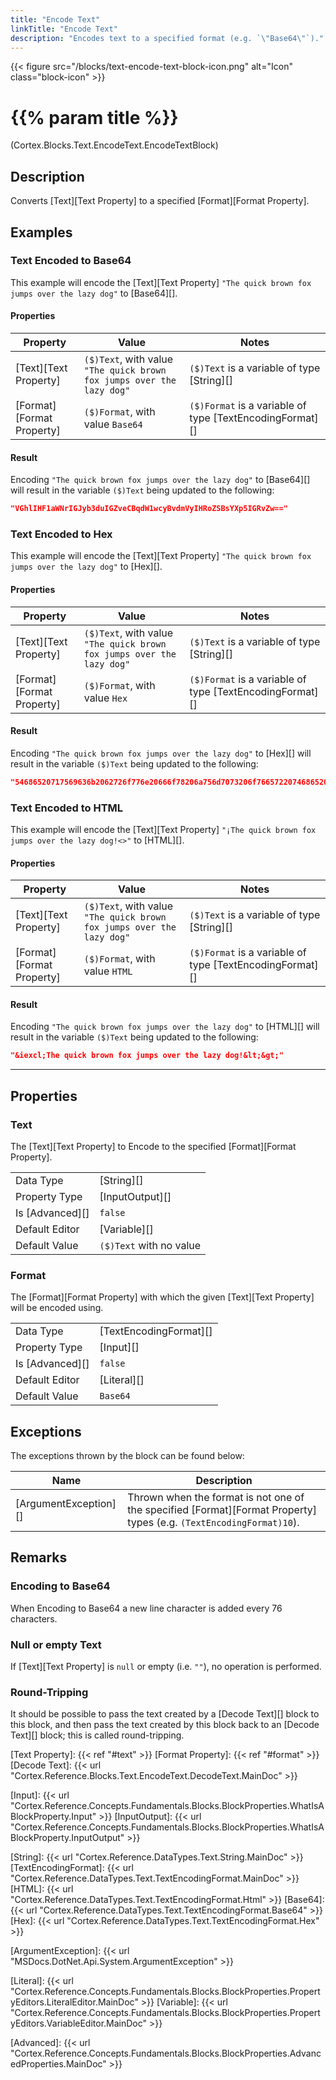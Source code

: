 ```yaml
---
title: "Encode Text"
linkTitle: "Encode Text"
description: "Encodes text to a specified format (e.g. `\"Base64\"`)."
---
```


{{< figure src="/blocks/text-encode-text-block-icon.png" alt="Icon" class="block-icon" >}}

# {{% param title %}}

<p class="namespace">(Cortex.Blocks.Text.EncodeText.EncodeTextBlock)</p>

## Description

Converts [Text][Text Property] to a specified [Format][Format Property].

## Examples

### Text Encoded to Base64

This example will encode the [Text][Text Property] `"The quick brown fox jumps over the lazy dog"` to [Base64][].

#### Properties

| Property           | Value                     | Notes                                    |
|--------------------|---------------------------|------------------------------------------|
| [Text][Text Property] | `($)Text`, with value `"The quick brown fox jumps over the lazy dog"` | `($)Text` is a variable of type [String][] |
| [Format][Format Property] | `($)Format`, with value `Base64` | `($)Format` is a variable of type [TextEncodingFormat][] |

#### Result

Encoding `"The quick brown fox jumps over the lazy dog"` to [Base64][] will result in the variable `($)Text` being updated to the following:

```json
"VGhlIHF1aWNrIGJyb3duIGZveCBqdW1wcyBvdmVyIHRoZSBsYXp5IGRvZw=="
```

### Text Encoded to Hex

This example will encode the [Text][Text Property] `"The quick brown fox jumps over the lazy dog"` to [Hex][].

#### Properties

| Property           | Value                     | Notes                                    |
|--------------------|---------------------------|------------------------------------------|
| [Text][Text Property] | `($)Text`, with value `"The quick brown fox jumps over the lazy dog"` | `($)Text` is a variable of type [String][] |
| [Format][Format Property] | `($)Format`, with value `Hex` | `($)Format` is a variable of type [TextEncodingFormat][] |

#### Result

Encoding `"The quick brown fox jumps over the lazy dog"` to [Hex][] will result in the variable `($)Text` being updated to the following:

```json
"54686520717569636b2062726f776e20666f78206a756d7073206f76657220746865206c617a7920646f67"
```

### Text Encoded to HTML

This example will encode the [Text][Text Property] `"¡The quick brown fox jumps over the lazy dog!<>"` to [HTML][].

#### Properties

| Property           | Value                     | Notes                                    |
|--------------------|---------------------------|------------------------------------------|
| [Text][Text Property] | `($)Text`, with value `"The quick brown fox jumps over the lazy dog"` | `($)Text` is a variable of type [String][] |
| [Format][Format Property] | `($)Format`, with value `HTML` | `($)Format` is a variable of type [TextEncodingFormat][] |

#### Result

Encoding `"The quick brown fox jumps over the lazy dog"` to [HTML][] will result in the variable `($)Text` being updated to the following:

```json
"&iexcl;The quick brown fox jumps over the lazy dog!&lt;&gt;"
```

***

## Properties

### Text

The [Text][Text Property] to Encode to the specified [Format][Format Property].

| | |
|--------------------|---------------------------|
| Data Type | [String][] |
| Property Type | [InputOutput][] |
| Is [Advanced][] | `false` |
| Default Editor | [Variable][] |
| Default Value | `($)Text` with no value |

### Format

The [Format][Format Property] with which the given [Text][Text Property] will be encoded using.

| | |
|--------------------|---------------------------|
| Data Type | [TextEncodingFormat][] |
| Property Type | [Input][] |
| Is [Advanced][] | `false` |
| Default Editor | [Literal][] |
| Default Value | `Base64` |

## Exceptions

The exceptions thrown by the block can be found below:

| Name     | Description |
|----------|----------|
| [ArgumentException][] | Thrown when the format is not one of the specified [Format][Format Property] types (e.g. `(TextEncodingFormat)10`). |

## Remarks

### Encoding to Base64

When Encoding to Base64 a new line character is added every 76 characters.

### Null or empty Text

If [Text][Text Property] is `null` or empty (i.e. `""`), no operation is performed.

### Round-Tripping

It should be possible to pass the text created by a [Decode Text][] block to this block, and then pass the text created by this block back to an [Decode Text][] block; this is called round-tripping.

[Text Property]: {{< ref "#text" >}}
[Format Property]: {{< ref "#format" >}}
[Decode Text]: {{< url "Cortex.Reference.Blocks.Text.EncodeText.DecodeText.MainDoc" >}}

[Input]: {{< url "Cortex.Reference.Concepts.Fundamentals.Blocks.BlockProperties.WhatIsABlockProperty.Input" >}}
[InputOutput]: {{< url "Cortex.Reference.Concepts.Fundamentals.Blocks.BlockProperties.WhatIsABlockProperty.InputOutput" >}}

[String]: {{< url "Cortex.Reference.DataTypes.Text.String.MainDoc" >}}
[TextEncodingFormat]: {{< url "Cortex.Reference.DataTypes.Text.TextEncodingFormat.MainDoc" >}}
[HTML]: {{< url "Cortex.Reference.DataTypes.Text.TextEncodingFormat.Html" >}}
[Base64]: {{< url "Cortex.Reference.DataTypes.Text.TextEncodingFormat.Base64" >}}
[Hex]: {{< url "Cortex.Reference.DataTypes.Text.TextEncodingFormat.Hex" >}}

[ArgumentException]: {{< url "MSDocs.DotNet.Api.System.ArgumentException" >}}

[Literal]: {{< url "Cortex.Reference.Concepts.Fundamentals.Blocks.BlockProperties.PropertyEditors.LiteralEditor.MainDoc" >}}
[Variable]: {{< url "Cortex.Reference.Concepts.Fundamentals.Blocks.BlockProperties.PropertyEditors.VariableEditor.MainDoc" >}}

[Advanced]: {{< url "Cortex.Reference.Concepts.Fundamentals.Blocks.BlockProperties.AdvancedProperties.MainDoc" >}}
